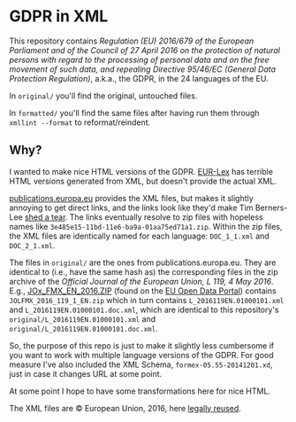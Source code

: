 # GDPR in XML
This repository contains *Regulation (EU) 2016/679 of the European Parliament and of the Council of 27 April 2016 on the protection of natural persons with regard to the processing of personal data and on the free movement of such data, and repealing Directive 95/46/EC (General Data Protection Regulation)*, a.k.a., the GDPR, in the 24 languages of the EU.

In `original/` you'll find the original, untouched files.

In `formatted/` you'll find the same files after having run them through `xmllint --format` to reformat/reindent.

## Why?
I wanted to make nice HTML versions of the GDPR. [EUR-Lex](https://eur-lex.europa.eu/legal-content/EN/ALL/?uri=CELEX:32016R0679)
has terrible HTML versions generated from XML, but doesn't provide the actual XML.

[publications.europa.eu](https://publications.europa.eu/en/publication-detail/-/publication/3e485e15-11bd-11e6-ba9a-01aa75ed71a1/language-en)
provides the XML files, but makes it slightly annoying to get direct links, and the links look like they'd make Tim Berners-Lee [shed a tear](https://www.w3.org/Provider/Style/URI).
The links eventually resolve to zip files with hopeless names like `3e485e15-11bd-11e6-ba9a-01aa75ed71a1.zip`.
Within the zip files, the XML files are identically named for each language: `DOC_1_1.xml` and `DOC_2_1.xml`.

The files in `original/` are the ones from publications.europa.eu. They are identical to (i.e., have the same hash as) the corresponding
files in the zip archive of the *Official Journal of the European Union, L 119, 4 May 2016*. E.g., [JOx_FMX_EN_2016.ZIP](http://data.europa.eu/euodp/repository/ec/publ/op-jo-formex/JOx_FMX_EN/JOx_FMX_EN_2016.ZIP)
(found on the [EU Open Data Portal](http://data.europa.eu/euodp/en/data/dataset/official-journals-of-the-european-union-in-english/resource/fa300be6-7dfe-4748-8613-daf3ec6dae53))
contains `JOLFMX_2016_119_1_EN.zip` which in turn contains `L_2016119EN.01000101.xml` and `L_2016119EN.01000101.doc.xml`, which are
identical to this repository's `original/L_2016119EN.01000101.xml` and `original/L_2016119EN.01000101.doc.xml`.

So, the purpose of this repo is just to make it slightly less cumbersome if you want to work with multiple language versions of the GDPR.
For good measure I've also included the XML Schema, `formex-05.55-20141201.xd`, just in case it changes URL at some point.

At some point I hope to have some transformations here for nice HTML.

The XML files are © European Union, 2016, here [legally reused](https://publications.europa.eu/en/web/about-us/legal-notices/eu-law-and-publications-website#copyright).